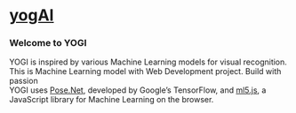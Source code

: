 # <a href="https://cris-maillo.github.io/yogAI/" target="_blank" title="yogAI">yogAI</a> 

### Welcome to YOGI
YOGI is inspired by various Machine Learning models for visual recognition. This is Machine Learning model with Web Development project. Build with passion <br>YOGI uses <a href="https://www.tensorflow.org/lite/models/pose_estimation/overview" target="_blank">Pose.Net</a>, developed by Google’s TensorFlow, and <a href="https://ml5js.org/" target="_blank">ml5.js</a>, a JavaScript library for Machine Learning on the browser.

